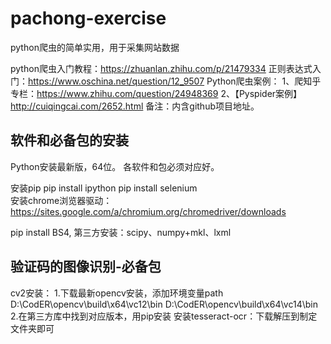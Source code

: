 # pachong-exercise
python爬虫的简单实用，用于采集网站数据

python爬虫入门教程：https://zhuanlan.zhihu.com/p/21479334
正则表达式入门：https://www.oschina.net/question/12_9507
Python爬虫案例：
1、爬知乎专栏：https://www.zhihu.com/question/24948369
2、【Pyspider案例】http://cuiqingcai.com/2652.html    备注：内含github项目地址。

软件和必备包的安装
--------------
Python安装最新版，64位。
各软件和包必须对应好。

安装pip
pip install ipython
pip install selenium  
安装chrome浏览器驱动：https://sites.google.com/a/chromium.org/chromedriver/downloads

pip install BS4,
第三方安装：scipy、numpy+mkl、lxml

验证码的图像识别-必备包
----------------
cv2安装：
1.下载最新opencv安装，添加环境变量path
D:\CodER\opencv\build\x64\vc12\bin
D:\CodER\opencv\build\x64\vc14\bin
2.在第三方库中找到对应版本，用pip安装
安装tesseract-ocr：下载解压到制定文件夹即可

